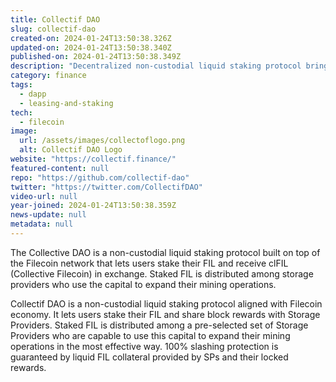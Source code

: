 ```yaml
---
title: Collectif DAO
slug: collectif-dao
created-on: 2024-01-24T13:50:38.326Z
updated-on: 2024-01-24T13:50:38.340Z
published-on: 2024-01-24T13:50:38.349Z
description: "Decentralized non-custodial liquid staking protocol bringing capital efficient storage an mining to the Filecoin network"
category: finance
tags:
  - dapp
  - leasing-and-staking
tech:
  - filecoin
image:
  url: /assets/images/collectoflogo.png
  alt: Collectif DAO Logo
website: "https://collectif.finance/"
featured-content: null
repo: "https://github.com/collectif-dao"
twitter: "https://twitter.com/CollectifDAO"
video-url: null
year-joined: 2024-01-24T13:50:38.359Z
news-update: null
metadata: null
---
```


The Collective DAO is a non-custodial liquid staking protocol built on top of the Filecoin network that lets users stake their FIL and receive clFIL (Collective Filecoin) in exchange. Staked FIL is distributed among storage providers who use the capital to expand their mining operations.

Collectif DAO is a non-custodial liquid staking protocol aligned with Filecoin economy. It lets users stake their FIL and share block rewards with Storage Providers. Staked FIL is distributed among a pre-selected set of Storage Providers who are capable to use this capital to expand their mining operations in the most effective way. 100% slashing protection is guaranteed by liquid FIL collateral provided by SPs and their locked rewards.
